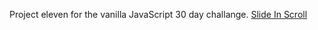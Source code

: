 Project eleven for the vanilla JavaScript 30 day challange. [Slide In Scroll](https://elreyb.github.io/Slide-In-Scroll/)
